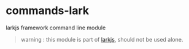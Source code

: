 # commands-lark
larkjs framework command line module

> warning : this module is part of [larkjs](https://github.com/larkjs/lark), should not be used alone.
